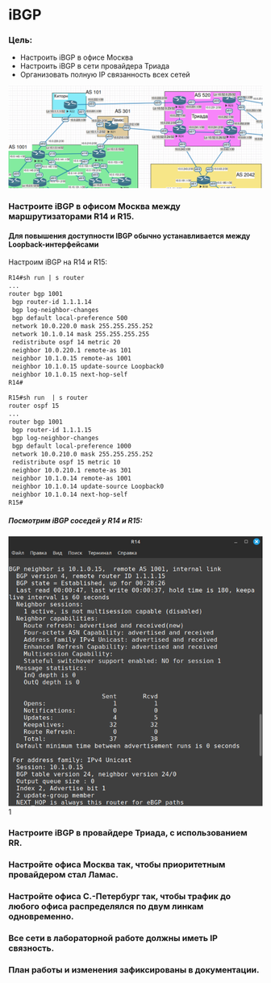 # iBGP

### Цель:
- Настроить iBGP в офисе Москва
- Настроить iBGP в сети провайдера Триада
- Организовать полную IP связанность всех сетей
  
![](https://github.com/Ram170107/Otus_practice_ARR/blob/f76ce35849a8444a3f49b15301e816b8bb7edf97/labs/lab_10_ibgp/%D0%9D%D0%B0%D1%81%D1%82%D1%80%D0%BE%D0%BA%D0%B0%20IBGP.png)

### Настроите iBGP в офисом Москва между маршрутизаторами R14 и R15.

#### Для повышения доступности IBGP обычно устанавливается между Loopback-интерфейсами
Настроим iBGP на R14 и R15:

```
R14#sh run | s router
...
router bgp 1001
 bgp router-id 1.1.1.14
 bgp log-neighbor-changes
 bgp default local-preference 500
 network 10.0.220.0 mask 255.255.255.252
 network 10.1.0.14 mask 255.255.255.255
 redistribute ospf 14 metric 20
 neighbor 10.0.220.1 remote-as 101
 neighbor 10.1.0.15 remote-as 1001
 neighbor 10.1.0.15 update-source Loopback0
 neighbor 10.1.0.15 next-hop-self
R14#

```

```
R15#sh run  | s router
router ospf 15
...
router bgp 1001
 bgp router-id 1.1.1.15
 bgp log-neighbor-changes
 bgp default local-preference 1000
 network 10.0.210.0 mask 255.255.255.252
 redistribute ospf 15 metric 10
 neighbor 10.0.210.1 remote-as 301
 neighbor 10.1.0.14 remote-as 1001
 neighbor 10.1.0.14 update-source Loopback0
 neighbor 10.1.0.14 next-hop-self
R15#

```
##### Посмотрим iBGP соседей у R14 и R15:
![](https://github.com/Ram170107/Otus_practice_ARR/blob/f76ce35849a8444a3f49b15301e816b8bb7edf97/labs/lab_10_ibgp/BGP%20neib%20R14.png)
1[](https://github.com/Ram170107/Otus_practice_ARR/blob/f76ce35849a8444a3f49b15301e816b8bb7edf97/labs/lab_10_ibgp/BGP%20neib%20R15.png)



### Настроите iBGP в провайдере Триада, с использованием RR.
### Настройте офиса Москва так, чтобы приоритетным провайдером стал Ламас.
### Настройте офиса С.-Петербург так, чтобы трафик до любого офиса распределялся по двум линкам одновременно.
### Все сети в лабораторной работе должны иметь IP связность.
### План работы и изменения зафиксированы в документации.

